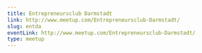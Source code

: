 ```yaml
---
title: Entrepreneursclub Darmstadt
link: http://www.meetup.com/Entrepreneursclub-Darmstadt/
slug: entda
eventLink: http://www.meetup.com/Entrepreneursclub-Darmstadt/
type: meetup
---
```


